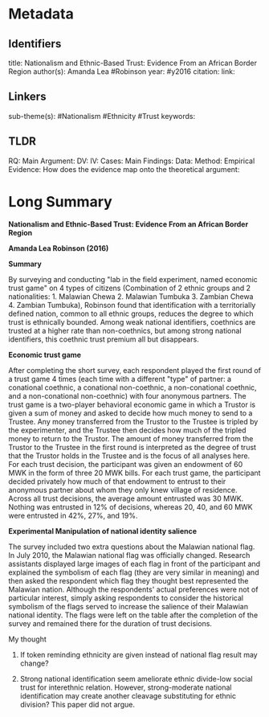 # Metadata
## Identifiers
title: Nationalism and Ethnic-Based Trust: Evidence From an African Border Region
author(s): Amanda Lea #Robinson
year: #y2016
citation:
link:

## Linkers

sub-theme(s): #Nationalism #Ethnicity #Trust
keywords:

## TLDR

RQ:
Main Argument:
DV:
IV:
Cases:
Main Findings:
Data:
Method:
Empirical Evidence: 
How does the evidence map onto the theoretical argument: 

# Long Summary


**Nationalism and Ethnic-Based Trust: Evidence From an African Border
Region**

**Amanda Lea Robinson (2016)**

**Summary**

By surveying and conducting "lab in the field experiment, named economic
trust game" on 4 types of citizens (Combination of 2 ethnic groups and 2
nationalities: 1. Malawian Chewa 2. Malawian Tumbuka 3. Zambian Chewa 4.
Zambian Tumbuka), Robinson found that identification with a
territorially defined nation, common to all ethnic groups, reduces the
degree to which trust is ethnically bounded. Among weak national
identifiers, coethnics are trusted at a higher rate than non-coethnics,
but among strong national identifiers, this coethnic trust premium all
but disappears.

**Economic trust game**

After completing the short survey, each respondent played the first
round of a trust game 4 times (each time with a different "type" of
partner: a conational coethnic, a conational non-coethnic, a
non-conational coethnic, and a non-conational non-coethnic) with four
anonymous partners. The trust game is a two-player behavioral economic
game in which a Trustor is given a sum of money and asked to decide how
much money to send to a Trustee. Any money transferred from the Trustor
to the Trustee is tripled by the experimenter, and the Trustee then
decides how much of the tripled money to return to the Trustor. The
amount of money transferred from the Trustor to the Trustee in the first
round is interpreted as the degree of trust that the Trustor holds in
the Trustee and is the focus of all analyses here. For each trust
decision, the participant was given an endowment of 60 MWK in the form
of three 20 MWK bills. For each trust game, the participant decided
privately how much of that endowment to entrust to their anonymous
partner about whom they only knew village of residence. Across all trust
decisions, the average amount entrusted was 30 MWK. Nothing was
entrusted in 12% of decisions, whereas 20, 40, and 60 MWK were entrusted
in 42%, 27%, and 19%.

**Experimental Manipulation of national identity salience**

The survey included two extra questions about the Malawian national
flag. In July 2010, the Malawian national flag was officially changed.
Research assistants displayed large images of each flag in front of the
participant and explained the symbolism of each flag (they are very
similar in meaning) and then asked the respondent which flag they
thought best represented the Malawian nation. Although the respondents'
actual preferences were not of particular interest, simply asking
respondents to consider the historical symbolism of the flags served to
increase the salience of their Malawian national identity. The flags
were left on the table after the completion of the survey and remained
there for the duration of trust decisions.

My thought

1)  If token reminding ethnicity are given instead of national flag
    result may change?

2)  Strong national identification seem ameliorate ethnic divide-low
    social trust for interethnic relation. However, strong-moderate
    national identification may create another cleavage substituting for
    ethnic division? This paper did not argue.
